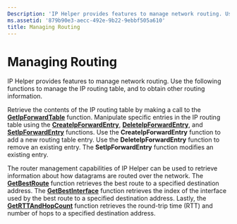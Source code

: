 ```yaml
---
Description: 'IP Helper provides features to manage network routing. Use the following functions to manage the IP routing table, and to obtain other routing information.'
ms.assetid: '879b90e3-aecc-492e-9b22-9ebbf505a610'
title: Managing Routing
---
```


# Managing Routing

IP Helper provides features to manage network routing. Use the following functions to manage the IP routing table, and to obtain other routing information.

Retrieve the contents of the IP routing table by making a call to the [**GetIpForwardTable**](getipforwardtable.md) function. Manipulate specific entries in the IP routing table using the [**CreateIpForwardEntry**](createipforwardentry.md), [**DeleteIpForwardEntry**](deleteipforwardentry.md), and [**SetIpForwardEntry**](setipforwardentry.md) functions. Use the **CreateIpForwardEntry** function to add a new routing table entry. Use the **DeleteIpForwardEntry** function to remove an existing entry. The **SetIpForwardEntry** function modifies an existing entry.

The router management capabilities of IP Helper can be used to retrieve information about how datagrams are routed over the network. The [**GetBestRoute**](getbestroute.md) function retrieves the best route to a specified destination address. The [**GetBestInterface**](getbestinterface.md) function retrieves the index of the interface used by the best route to a specified destination address. Lastly, the [**GetRTTAndHopCount**](getrttandhopcount.md) function retrieves the round-trip time (RTT) and number of hops to a specified destination address.

 

 



